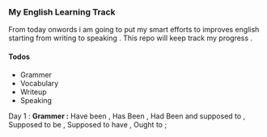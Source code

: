 ### My English Learning Track 
From today onwords i am going to put my smart efforts to improves english starting from writing to speaking . This repo will keep track my progress . 

#### Todos 
- Grammer 
- Vocabulary 
- Writeup 
- Speaking 

Day 1 : 
**Grammer :** Have been , Has Been , Had Been and supposed to , Supposed to be , Supposed to have , Ought to ; 



